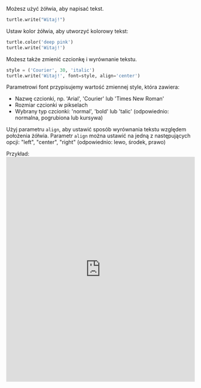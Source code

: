 Możesz użyć żółwia, aby napisać tekst.

```python
turtle.write("Witaj!")
```

Ustaw kolor żółwia, aby utworzyć kolorowy tekst:

```python
turtle.color('deep pink')
turtle.write('Witaj!')
```

Możesz także zmienić czcionkę i wyrównanie tekstu.

```python
style = ('Courier', 30, 'italic')
turtle.write('Witaj!', font=style, align='center')
```

Parametrowi font przypisujemy wartość zmiennej style, która zawiera:

+ Nazwę czcionki, np. 'Arial', 'Courier' lub 'Times New Roman'
+ Rozmiar czcionki w pikselach
+ Wybrany typ czcionki: 'normal', 'bold' lub 'talic' (odpowiednio: normalna, pogrubiona lub kursywa)

Użyj parametru `align`, aby ustawić sposób wyrównania tekstu względem położenia żółwia. Parametr `align` można ustawić na jedną z następujących opcji: "left", "center", "right" (odpowiednio: lewo, środek, prawo)

Przykład: <iframe src="https://trinket.io/embed/python/e6f89ac86c?start=result" width="100%" height="600" frameborder="0" marginwidth="0" marginheight="0" allowfullscreen></iframe>